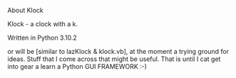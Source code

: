 About Klock

Klock - a clock with a k.

Written in Python 3.10.2

or will be [similar to lazKlock & klock.vb], at the moment a trying ground for ideas.
Stuff that I come across that might be useful.
That is until I cat get into gear a learn a Python GUI FRAMEWORK :-)
